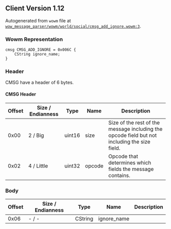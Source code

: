 ## Client Version 1.12

Autogenerated from `wowm` file at [`wow_message_parser/wowm/world/social/cmsg_add_ignore.wowm:3`](https://github.com/gtker/wow_messages/tree/main/wow_message_parser/wowm/world/social/cmsg_add_ignore.wowm#L3).

### Wowm Representation
```rust,ignore
cmsg CMSG_ADD_IGNORE = 0x006C {
    CString ignore_name;
}
```
### Header
CMSG have a header of 6 bytes.

#### CMSG Header
| Offset | Size / Endianness | Type   | Name   | Description |
| ------ | ----------------- | ------ | ------ | ----------- |
| 0x00   | 2 / Big           | uint16 | size   | Size of the rest of the message including the opcode field but not including the size field.|
| 0x02   | 4 / Little        | uint32 | opcode | Opcode that determines which fields the message contains.|
### Body
| Offset | Size / Endianness | Type | Name | Description |
| ------ | ----------------- | ---- | ---- | ----------- |
| 0x06 | - / - | CString | ignore_name |  |
